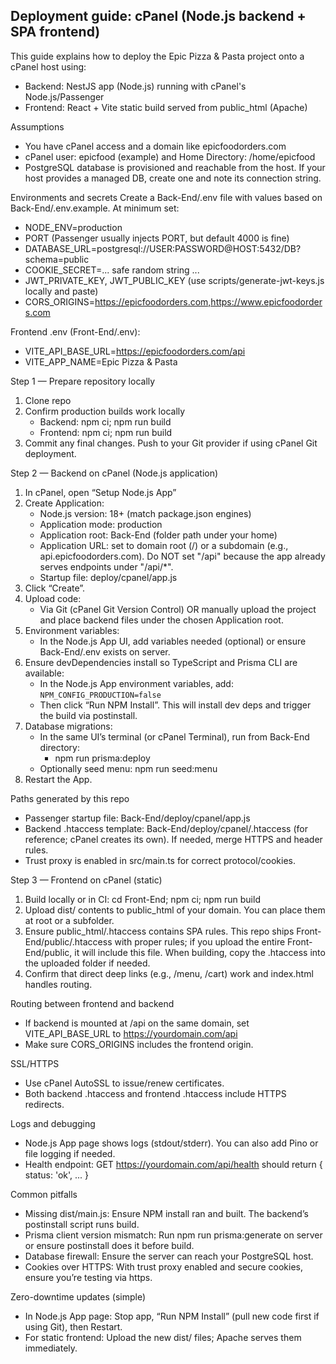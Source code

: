 ## Deployment guide: cPanel (Node.js backend + SPA frontend)

This guide explains how to deploy the Epic Pizza & Pasta project onto a cPanel host using:
- Backend: NestJS app (Node.js) running with cPanel's Node.js/Passenger
- Frontend: React + Vite static build served from public_html (Apache)

Assumptions
- You have cPanel access and a domain like epicfoodorders.com
- cPanel user: epicfood (example) and Home Directory: /home/epicfood
- PostgreSQL database is provisioned and reachable from the host. If your host provides a managed DB, create one and note its connection string.

Environments and secrets
Create a Back-End/.env file with values based on Back-End/.env.example. At minimum set:
- NODE_ENV=production
- PORT (Passenger usually injects PORT, but default 4000 is fine)
- DATABASE_URL=postgresql://USER:PASSWORD@HOST:5432/DB?schema=public
- COOKIE_SECRET=... safe random string ...
- JWT_PRIVATE_KEY, JWT_PUBLIC_KEY (use scripts/generate-jwt-keys.js locally and paste)
- CORS_ORIGINS=https://epicfoodorders.com,https://www.epicfoodorders.com

Frontend .env (Front-End/.env):
- VITE_API_BASE_URL=https://epicfoodorders.com/api
- VITE_APP_NAME=Epic Pizza & Pasta

Step 1 — Prepare repository locally
1. Clone repo
2. Confirm production builds work locally
	- Backend: npm ci; npm run build
	- Frontend: npm ci; npm run build
3. Commit any final changes. Push to your Git provider if using cPanel Git deployment.

Step 2 — Backend on cPanel (Node.js application)
1. In cPanel, open “Setup Node.js App”
2. Create Application:
	- Node.js version: 18+ (match package.json engines)
	- Application mode: production
	- Application root: Back-End (folder path under your home)
	- Application URL: set to domain root (/) or a subdomain (e.g., api.epicfoodorders.com). Do NOT set "/api" because the app already serves endpoints under "/api/*".
	- Startup file: deploy/cpanel/app.js
3. Click “Create”.
4. Upload code:
	- Via Git (cPanel Git Version Control) OR manually upload the project and place backend files under the chosen Application root.
5. Environment variables:
	- In the Node.js App UI, add variables needed (optional) or ensure Back-End/.env exists on server.
6. Ensure devDependencies install so TypeScript and Prisma CLI are available:
	- In the Node.js App environment variables, add: `NPM_CONFIG_PRODUCTION=false`
	- Then click “Run NPM Install”. This will install dev deps and trigger the build via postinstall.
7. Database migrations:
	- In the same UI’s terminal (or cPanel Terminal), run from Back-End directory:
	  - npm run prisma:deploy
	- Optionally seed menu: npm run seed:menu
8. Restart the App.

Paths generated by this repo
- Passenger startup file: Back-End/deploy/cpanel/app.js
- Backend .htaccess template: Back-End/deploy/cpanel/.htaccess (for reference; cPanel creates its own). If needed, merge HTTPS and header rules.
- Trust proxy is enabled in src/main.ts for correct protocol/cookies.

Step 3 — Frontend on cPanel (static)
1. Build locally or in CI: cd Front-End; npm ci; npm run build
2. Upload dist/ contents to public_html of your domain. You can place them at root or a subfolder.
3. Ensure public_html/.htaccess contains SPA rules. This repo ships Front-End/public/.htaccess with proper rules; if you upload the entire Front-End/public, it will include this file. When building, copy the .htaccess into the uploaded folder if needed.
4. Confirm that direct deep links (e.g., /menu, /cart) work and index.html handles routing.

Routing between frontend and backend
- If backend is mounted at /api on the same domain, set VITE_API_BASE_URL to https://yourdomain.com/api
- Make sure CORS_ORIGINS includes the frontend origin.

SSL/HTTPS
- Use cPanel AutoSSL to issue/renew certificates.
- Both backend .htaccess and frontend .htaccess include HTTPS redirects.

Logs and debugging
- Node.js App page shows logs (stdout/stderr). You can also add Pino or file logging if needed.
- Health endpoint: GET https://yourdomain.com/api/health should return { status: 'ok', ... }

Common pitfalls
- Missing dist/main.js: Ensure NPM install ran and built. The backend’s postinstall script runs build.
- Prisma client version mismatch: Run npm run prisma:generate on server or ensure postinstall does it before build.
- Database firewall: Ensure the server can reach your PostgreSQL host.
- Cookies over HTTPS: With trust proxy enabled and secure cookies, ensure you’re testing via https.

Zero-downtime updates (simple)
- In Node.js App page: Stop app, “Run NPM Install” (pull new code first if using Git), then Restart.
- For static frontend: Upload the new dist/ files; Apache serves them immediately.

